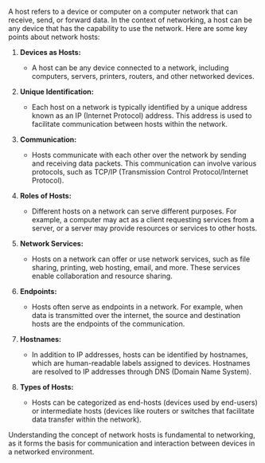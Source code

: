 A host refers to a device or computer on a computer network that can receive, send, or forward data. In the context of networking, a host can be any device that has the capability to use the network. Here are some key points about network hosts:

1. **Devices as Hosts:**
    
    - A host can be any device connected to a network, including computers, servers, printers, routers, and other networked devices.
2. **Unique Identification:**
    
    - Each host on a network is typically identified by a unique address known as an IP (Internet Protocol) address. This address is used to facilitate communication between hosts within the network.
3. **Communication:**
    
    - Hosts communicate with each other over the network by sending and receiving data packets. This communication can involve various protocols, such as TCP/IP (Transmission Control Protocol/Internet Protocol).
4. **Roles of Hosts:**
    
    - Different hosts on a network can serve different purposes. For example, a computer may act as a client requesting services from a server, or a server may provide resources or services to other hosts.
5. **Network Services:**
    
    - Hosts on a network can offer or use network services, such as file sharing, printing, web hosting, email, and more. These services enable collaboration and resource sharing.
6. **Endpoints:**
    
    - Hosts often serve as endpoints in a network. For example, when data is transmitted over the internet, the source and destination hosts are the endpoints of the communication.
7. **Hostnames:**
    
    - In addition to IP addresses, hosts can be identified by hostnames, which are human-readable labels assigned to devices. Hostnames are resolved to IP addresses through DNS (Domain Name System).
8. **Types of Hosts:**
    
    - Hosts can be categorized as end-hosts (devices used by end-users) or intermediate hosts (devices like routers or switches that facilitate data transfer within the network).

Understanding the concept of network hosts is fundamental to networking, as it forms the basis for communication and interaction between devices in a networked environment.